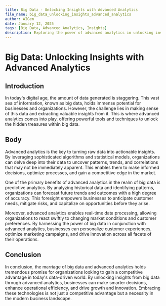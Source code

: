 ```yaml
---
title: Big Data - Unlocking Insights with Advanced Analytics
file_name: big_data_unlocking_insights_advanced_analytics
author: AIGen
date: January 12, 2025
tags: [Big Data, Advanced Analytics, Insights]
description: Exploring the power of advanced analytics in unlocking insights from big data.
---
```


# Big Data: Unlocking Insights with Advanced Analytics

## Introduction
In today's digital age, the amount of data generated is staggering. This vast sea of information, known as big data, holds immense potential for businesses and organizations. However, the challenge lies in making sense of this data and extracting valuable insights from it. This is where advanced analytics comes into play, offering powerful tools and techniques to unlock the hidden treasures within big data.

## Body
Advanced analytics is the key to turning raw data into actionable insights. By leveraging sophisticated algorithms and statistical models, organizations can delve deep into their data to uncover patterns, trends, and correlations that may not be immediately apparent. This enables them to make informed decisions, optimize processes, and gain a competitive edge in the market.

One of the primary benefits of advanced analytics in the realm of big data is predictive analytics. By analyzing historical data and identifying patterns, organizations can forecast future trends and outcomes with a high degree of accuracy. This foresight empowers businesses to anticipate customer needs, mitigate risks, and capitalize on opportunities before they arise.

Moreover, advanced analytics enables real-time data processing, allowing organizations to react swiftly to changing market conditions and customer preferences. By harnessing the power of big data in conjunction with advanced analytics, businesses can personalize customer experiences, optimize marketing campaigns, and drive innovation across all facets of their operations.

## Conclusion
In conclusion, the marriage of big data and advanced analytics holds tremendous promise for organizations looking to gain a competitive advantage in today's data-driven world. By unlocking insights from big data through advanced analytics, businesses can make smarter decisions, enhance operational efficiency, and drive growth and innovation. Embracing these technologies is not just a competitive advantage but a necessity in the modern business landscape.
